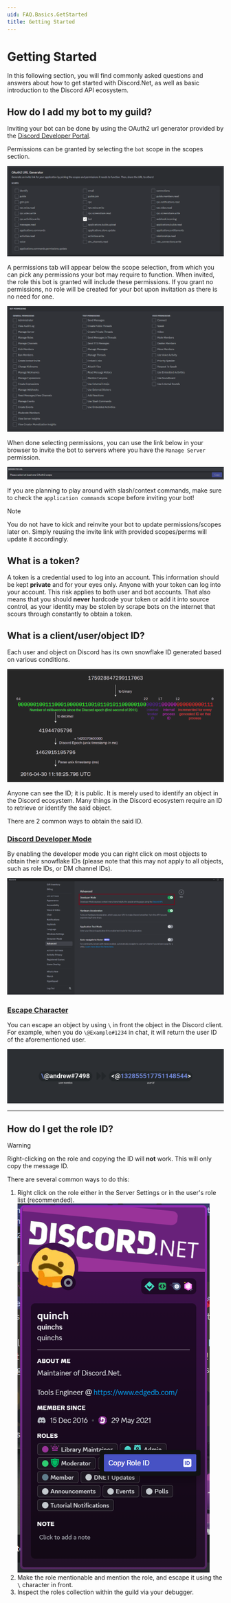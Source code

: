 ```yaml
---
uid: FAQ.Basics.GetStarted
title: Getting Started
---
```


# Getting Started

In this following section, you will find commonly asked questions and
answers about how to get started with Discord.Net, as well as basic
introduction to the Discord API ecosystem.

## How do I add my bot to my guild?

Inviting your bot can be done by using the OAuth2 url generator provided by the [Discord Developer Portal].

Permissions can be granted by selecting the `bot` scope in the scopes section.

![Scopes](images/scopes.png)

A permissions tab will appear below the scope selection,
from which you can pick any permissions your bot may require to function.
When invited, the role this bot is granted will include these permissions.
If you grant no permissions, no role will be created for your bot upon invitation as there is no need for one.

![Permissions](images/permissions.png)

When done selecting permissions, you can use the link below in your browser to invite the bot
to servers where you have the `Manage Server` permission.

![Invite](images/link.png)

If you are planning to play around with slash/context commands,
make sure to check the `application commands` scope before inviting your bot!

> [!NOTE]
> You do not have to kick and reinvite your bot to update permissions/scopes later on.
> Simply reusing the invite link with provided scopes/perms will update it accordingly.

[Discord Developer Portal]: https://discord.com/developers/applications/

## What is a token?

A token is a credential used to log into an account. This information
should be kept **private** and for your eyes only. Anyone with your
token can log into your account. This risk applies to both user
and bot accounts. That also means that you should **never** hardcode
your token or add it into source control, as your identity may be
stolen by scrape bots on the internet that scours through 
constantly to obtain a token.

## What is a client/user/object ID?

Each user and object on Discord has its own snowflake ID generated
based on various conditions.

![Snowflake Generation](images/snowflake.png)

Anyone can see the ID; it is public. It is merely used to
identify an object in the Discord ecosystem. Many things in the
Discord ecosystem require an ID to retrieve or identify the said
object.

There are 2 common ways to obtain the said ID.

### [Discord Developer Mode](#tab/dev-mode)

By enabling the developer mode you can right click on most objects
to obtain their snowflake IDs (please note that this may not apply to
all objects, such as role IDs, or DM channel IDs).

![Developer Mode](images/dev-mode.png)

### [Escape Character](#tab/escape-char)

You can escape an object by using `\` in front the object in the 
Discord client. For example, when you do `\@Example#1234` in chat,
it will return the user ID of the aforementioned user.

![Escaping mentions](images/mention-escape.png)

***

## How do I get the role ID?

> [!WARNING]
> Right-clicking on the role and copying the ID will **not** work.
> This will only copy the message ID.

There are several common ways to do this:

1. Right click on the role either in the Server Settings
   or in the user's role list (recommended).  
   ![Roles](images/role-copy.png)
2. Make the role mentionable and mention the role, and escape it
  using the `\` character in front.
3. Inspect the roles collection within the guild via your debugger.
